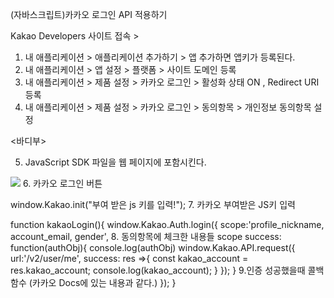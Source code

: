 (자바스크립트)카카오 로그인 API 적용하기

Kakao Developers 사이트 접속 >
1. 내 애플리케이션 > 애플리케이션 추가하기 > 앱 추가하면 앱키가 등록된다.
2. 내 애플리케이션 > 앱 설정 > 플랫폼 > 사이트 도메인 등록
3. 내 애플리케이션 > 제품 설정 > 카카오 로그인 > 활성화 상태 ON , Redirect URI 등록
4. 내 애플리케이션 > 제품 설정 > 카카오 로그인 > 동의항목 > 개인정보 동의항목 설정

<바디부>
<script src="https:/developers.kakao.com/sdk/js/kakao.js"></script>
5. JavaScript SDK 파일을 웹 페이지에 포함시킨다.

<a href="javascript:kakaoLogin();"><img src="https://developers.kakao.com/tool/resource/static/img/button/login/full/ko/kakao_login_medium_narrow.png"></a>
6. 카카오 로그인 버튼

window.Kakao.init("부여 받은 js 키를 입력!");
7. 카카오 부여받은 JS키 입력

function kakaoLogin(){
            window.Kakao.Auth.login({
                scope:'profile_nickname, account_email, gender',
                8. 동의항목에 체크한 내용들 scope
                success: function(authObj){
                    console.log(authObj)
                    window.Kakao.API.request({
                        url:'/v2/user/me',
                        success: res =>{
                            const kakao_account = res.kakao_account;
                            console.log(kakao_account);
                        }
                    });
                } 9.인증 성공했을때 콜백함수 (카카오 Docs에 있는 내용과 같다.)
            });
        }
            
            
